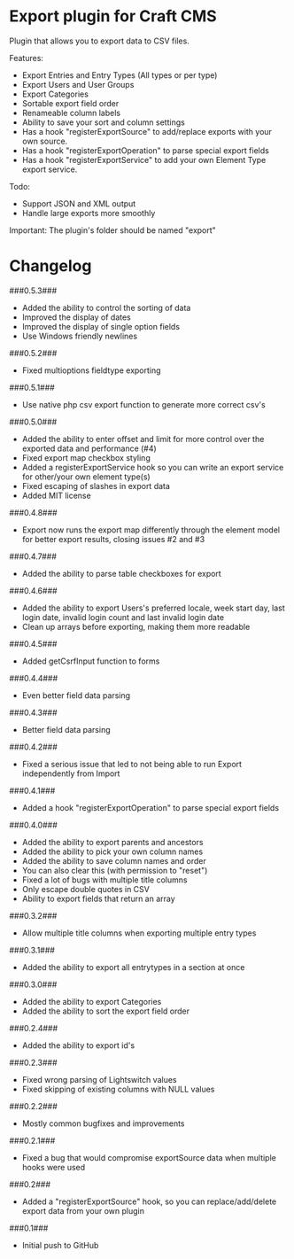 Export plugin for Craft CMS
=================

Plugin that allows you to export data to CSV files.

Features:
- Export Entries and Entry Types (All types or per type)
- Export Users and User Groups
- Export Categories
- Sortable export field order
- Renameable column labels
- Ability to save your sort and column settings
- Has a hook "registerExportSource" to add/replace exports with your own source.
- Has a hook "registerExportOperation" to parse special export fields
- Has a hook "registerExportService" to add your own Element Type export service.

Todo:
- Support JSON and XML output
- Handle large exports more smoothly

Important:
The plugin's folder should be named "export"

Changelog
=================
###0.5.3###
- Added the ability to control the sorting of data
- Improved the display of dates
- Improved the display of single option fields
- Use Windows friendly newlines

###0.5.2###
- Fixed multioptions fieldtype exporting

###0.5.1###
- Use native php csv export function to generate more correct csv's

###0.5.0###
- Added the ability to enter offset and limit for more control over the exported data and performance (#4)
- Fixed export map checkbox styling
- Added a registerExportService hook so you can write an export service for other/your own element type(s)
- Fixed escaping of slashes in export data
- Added MIT license

###0.4.8###
- Export now runs the export map differently through the element model for better export results, closing issues #2 and #3

###0.4.7###
- Added the ability to parse table checkboxes for export

###0.4.6###
- Added the ability to export Users's preferred locale, week start day, last login date, invalid login count and last invalid login date
- Clean up arrays before exporting, making them more readable

###0.4.5###
- Added getCsrfInput function to forms

###0.4.4###
- Even better field data parsing

###0.4.3###
- Better field data parsing

###0.4.2###
- Fixed a serious issue that led to not being able to run Export independently from Import

###0.4.1###
- Added a hook "registerExportOperation" to parse special export fields

###0.4.0###
- Added the ability to export parents and ancestors
- Added the ability to pick your own column names
- Added the ability to save column names and order
- You can also clear this (with permission to "reset")
- Fixed a lot of bugs with multiple title columns
- Only escape double quotes in CSV
- Ability to export fields that return an array

###0.3.2###
- Allow multiple title columns when exporting multiple entry types

###0.3.1###
- Added the ability to export all entrytypes in a section at once

###0.3.0###
- Added the ability to export Categories
- Added the ability to sort the export field order

###0.2.4###
- Added the ability to export id's

###0.2.3###
- Fixed wrong parsing of Lightswitch values
- Fixed skipping of existing columns with NULL values

###0.2.2###
- Mostly common bugfixes and improvements

###0.2.1###
- Fixed a bug that would compromise exportSource data when multiple hooks were used

###0.2###
- Added a "registerExportSource" hook, so you can replace/add/delete export data from your own plugin

###0.1###
- Initial push to GitHub